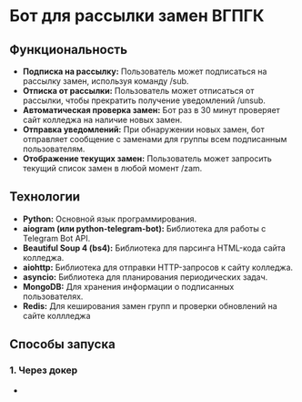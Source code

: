 # Бот для рассылки замен ВГПГК

## Функциональность

*   **Подписка на рассылку:** Пользователь может подписаться на рассылку замен, используя команду /sub.
*   **Отписка от рассылки:** Пользователь может отписаться от рассылки, чтобы прекратить получение уведомлений /unsub.
*   **Автоматическая проверка замен:** Бот раз в 30 минут проверяет сайт колледжа на наличие новых замен.
*   **Отправка уведомлений:** При обнаружении новых замен, бот отправляет сообщение с заменами для группы всем подписанным пользователям.
*   **Отображение текущих замен:** Пользователь может запросить текущий список замен в любой момент /zam.

## Технологии

*   **Python:** Основной язык программирования.
*   **aiogram (или python-telegram-bot):** Библиотека для работы с Telegram Bot API.
*   **Beautiful Soup 4 (bs4):** Библиотека для парсинга HTML-кода сайта колледжа.
*   **aiohttp:** Библиотека для отправки HTTP-запросов к сайту колледжа.
*   **asyncio:** Библиотека для планирования периодических задач.
*   **MongoDB:** Для хранения информации о подписанных пользователях.
*   **Redis:** Для кеширования замен групп и проверки обновлений на сайте коллледжа




## Способы запуска

### 1. Через докер

*


